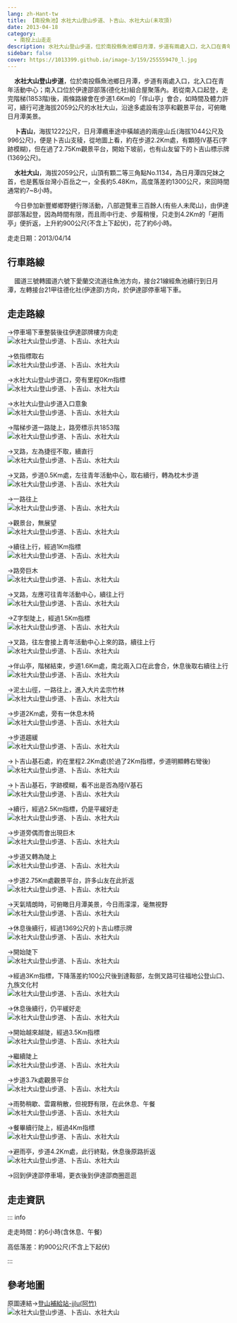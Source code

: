 ```yaml
---
lang: zh-Hant-tw
title: 【南投魚池】水社大山登山步道、卜吉山、水社大山(未攻頂)
date: 2013-04-18
category: 
  - 南投上山走走
description: 水社大山登山步道，位於南投縣魚池鄉日月潭，步道有兩處入口，北入口在青年活動中心；南入口位於伊達邵部落(德化社)組合屋聚落內。若從南入口起登，走完階梯(1853階)後，兩條路線會在步道1.6Km的「伴山亭」會合，如時間及體力許可，續行可達海拔2059公尺的水社大山，沿途多處設有涼亭和觀景平台，可俯瞰日月潭美景。
sidebar: false
cover: https://1013399.github.io/image-3/159/255559470_l.jpg
---
```


    **水社大山登山步道**，位於南投縣魚池鄉日月潭，步道有兩處入口，北入口在青年活動中心；南入口位於伊達邵部落(德化社)組合屋聚落內。若從南入口起登，走完階梯(1853階)後，兩條路線會在步道1.6Km的「伴山亭」會合，如時間及體力許可，續行可達海拔2059公尺的水社大山，沿途多處設有涼亭和觀景平台，可俯瞰日月潭美景。  

    **卜吉山**，海拔1222公尺，日月潭纜車途中橫越過的兩座山丘(海拔1044公尺及996公尺)，便是卜吉山支稜，從地圖上看，約在步道2.2Km處，有顆陸IV基石(字跡模糊)，但在過了2.75Km觀景平台，開始下坡前，也有山友留下的卜吉山標示牌(1369公尺)。  

    **水社大山**，海拔2059公尺，山頂有顆二等三角點No.1134，為日月潭四兄妹之首，也是舊版台灣小百岳之一，全長約5.48Km，高度落差約1300公尺，來回時間通常約7~8小時。  

<!-- more -->

    今日參加新豐鄉鄉野健行隊活動，八部遊覽車三百餘人(有些人未爬山)，由伊達邵部落起登，因為時間有限，而且雨中行走、步履稍慢，只走到4.2Km的「避雨亭」便折返，上升約900公尺(不含上下起伏)，花了約6小時。

走走日期：2013/04/14

## 行車路線  
    國道三號轉國道六號下愛蘭交流道往魚池方向，接台21線經魚池續行到日月潭，左轉接台21甲往德化社(伊達邵)方向，於伊達邵停車場下車。

## 走走路線  
→停車場下車整裝後往伊達邵牌樓方向走  
![水社大山登山步道、卜吉山、水社大山](https://1013399.github.io/image-3/159/255558771_l.jpg)

→依指標取右  
![水社大山登山步道、卜吉山、水社大山](https://1013399.github.io/image-3/159/255558923_l.jpg)

→水社大山登山步道口，旁有里程0Km指標  
![水社大山登山步道、卜吉山、水社大山](https://1013399.github.io/image-3/159/255558947_l.jpg)

→水社大山登山步道入口意象  
![水社大山登山步道、卜吉山、水社大山](https://1013399.github.io/image-3/159/255558965_l.jpg)

→階梯步道一路陡上，路旁標示共1853階  
![水社大山登山步道、卜吉山、水社大山](https://1013399.github.io/image-3/159/255558990_l.jpg)

→叉路，左為捷徑不取，續直行  
![水社大山登山步道、卜吉山、水社大山](https://1013399.github.io/image-3/159/255559026_l.jpg)

→叉路，步道0.5Km處，左往青年活動中心，取右續行，轉為枕木步道  
![水社大山登山步道、卜吉山、水社大山](https://1013399.github.io/image-3/159/255559074_l.jpg)

→一路往上  
![水社大山登山步道、卜吉山、水社大山](https://1013399.github.io/image-3/159/255559096_l.jpg)

→觀景台，無展望  
![水社大山登山步道、卜吉山、水社大山](https://1013399.github.io/image-3/159/255559112_l.jpg)

→續往上行，經過1Km指標  
![水社大山登山步道、卜吉山、水社大山](https://1013399.github.io/image-3/159/255559135_l.jpg)

→路旁巨木  
![水社大山登山步道、卜吉山、水社大山](https://1013399.github.io/image-3/159/255559154_l.jpg)

→叉路，左應可往青年活動中心，續往上行  
![水社大山登山步道、卜吉山、水社大山](https://1013399.github.io/image-3/159/255559178_l.jpg)

→Z字型陡上，經過1.5Km指標  
![水社大山登山步道、卜吉山、水社大山](https://1013399.github.io/image-3/159/255559203_l.jpg)

→叉路，往左會接上青年活動中心上來的路，續往上行  
![水社大山登山步道、卜吉山、水社大山](https://1013399.github.io/image-3/159/255559226_l.jpg)

→伴山亭，階梯結束，步道1.6Km處，南北兩入口在此會合，休息後取右續往上行  
![水社大山登山步道、卜吉山、水社大山](https://1013399.github.io/image-3/159/255559259_l.jpg)

→泥土山徑，一路往上，進入大片孟宗竹林  
![水社大山登山步道、卜吉山、水社大山](https://1013399.github.io/image-3/159/255559278_l.jpg)

→步道2Km處，旁有一休息木椅  
![水社大山登山步道、卜吉山、水社大山](https://1013399.github.io/image-3/159/255559297_l.jpg)

→步道趨緩  
![水社大山登山步道、卜吉山、水社大山](https://1013399.github.io/image-3/159/255559326_l.jpg)

→卜吉山基石處，約在里程2.2Km處(於過了2Km指標，步道明顯轉右彎後)  
![水社大山登山步道、卜吉山、水社大山](https://1013399.github.io/image-3/159/255559337_l.jpg)

→卜吉山基石，字跡模糊，看不出是否為陸IV基石  
![水社大山登山步道、卜吉山、水社大山](https://1013399.github.io/image-3/159/255559353_l.jpg)

→續行，經過2.5Km指標，仍是平緩好走  
![水社大山登山步道、卜吉山、水社大山](https://1013399.github.io/image-3/159/255559364_l.jpg)

→步道旁偶而會出現巨木  
![水社大山登山步道、卜吉山、水社大山](https://1013399.github.io/image-3/159/255559376_l.jpg)

→步道又轉為陡上  
![水社大山登山步道、卜吉山、水社大山](https://1013399.github.io/image-3/159/255559387_l.jpg)

→步道2.75Km處觀景平台，許多山友在此折返  
![水社大山登山步道、卜吉山、水社大山](https://1013399.github.io/image-3/159/255559396_l.jpg)

→天氣晴朗時，可俯瞰日月潭美景，今日雨濛濛，毫無視野  
![水社大山登山步道、卜吉山、水社大山](https://1013399.github.io/image-3/159/255559407_l.jpg)

→休息後續行，經過1369公尺的卜吉山標示牌  
![水社大山登山步道、卜吉山、水社大山](https://1013399.github.io/image-3/159/255559418_l.jpg)

→開始陡下  
![水社大山登山步道、卜吉山、水社大山](https://1013399.github.io/image-3/159/255559427_l.jpg)

→經過3Km指標，下降落差約100公尺後到達鞍部，左側叉路可往福地公登山口、九族文化村  
![水社大山登山步道、卜吉山、水社大山](https://1013399.github.io/image-3/159/255559437_l.jpg)

→休息後續行，仍平緩好走  
![水社大山登山步道、卜吉山、水社大山](https://1013399.github.io/image-3/159/255559444_l.jpg)

→開始越來越陡，經過3.5Km指標  
![水社大山登山步道、卜吉山、水社大山](https://1013399.github.io/image-3/159/255559451_l.jpg)

→繼續陡上  
![水社大山登山步道、卜吉山、水社大山](https://1013399.github.io/image-3/159/255559455_l.jpg)

→步道3.7k處觀景平台  
![水社大山登山步道、卜吉山、水社大山](https://1013399.github.io/image-3/159/255559464_l.jpg)

→雨勢稍歇、雲霧稍散，但視野有限，在此休息、午餐  
![水社大山登山步道、卜吉山、水社大山](https://1013399.github.io/image-3/159/255559470_l.jpg)

→餐畢續行陡上，經過4Km指標  
![水社大山登山步道、卜吉山、水社大山](https://1013399.github.io/image-3/159/255559479_l.jpg)

→避雨亭，步道4.2Km處，此行終點，休息後原路折返  
![水社大山登山步道、卜吉山、水社大山](https://1013399.github.io/image-3/159/255559486_l.jpg)

→回到伊達邵停車場，更衣後到伊達邵商圈逛逛

## 走走資訊

::: info

走走時間：約6小時(含休息、午餐)

高低落差：約900公尺(不含上下起伏)

:::

## 參考地圖
原圖連結→[登山補給站-jjlu(阿竹)](http://www.keepon.com.tw/DiscussLoad.aspx?code=314B5CF9AEC3A19113F6CAA6F539A6620415C3873691D15C)  
![水社大山登山步道、卜吉山、水社大山](https://1013399.github.io/image-3/159/255559627_l.jpg)